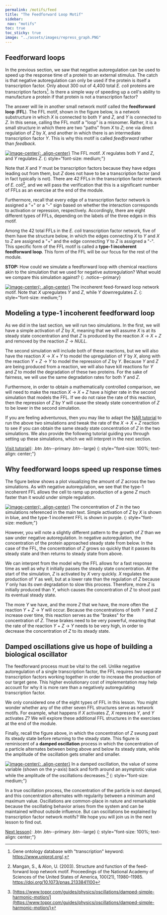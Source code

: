 ```yaml
---
permalink: /motifs/feed
title: "The Feedforward Loop Motif"
sidebar:
 nav: "motifs"
toc: true
toc_sticky: true
image: "../assets/images/repress_graph.PNG"
---
```


## Feedforward loops

In the previous section, we saw that negative autoregulation can be used to speed up the response time of a protein to an external stimulus. The catch is that negative autoregulation can only be used if the protein is itself a transcription factor. Only about 300 out of 4,400 total *E. coli* proteins are transcription factors[^tfNumber]. Is there a simple way of speeding up a cell's ability to manufacture a protein if that protein is not a transcription factor?

The answer will lie in another small network motif called the **feedforward loop** (**FFL**). The FFL motif, shown in the figure below, is a network substructure in which *X* is connected to both *Y* and *Z*, and *Y* is connected to *Z*. In this sense, calling the FFL motif a "loop" is a misnomer. Rather, it is a small structure in which there are two "paths" from *X* to *Z*; one via direct regulation of *Z* by *X*, and another in which there is an intermediate transcription factor *Y*. This is why this motif is called *feedforward* rather than *feedback*.

[![image-center](../assets/images/feed-forward_loop.png){: .align-center}]()
The FFL motif. *X* regulates both *Y* and *Z*, and *Y* regulates *Z*.
{: style="font-size: medium;"}

Note that *X* and *Y* must be transcription factors because they have edges leading out from them, but *Z* does not have to be a transcription factor (and in fact typically is not). There are 42 FFLs in the transcription factor network of *E. coli*[^ffl], and we will pass the verification that this is a significant number of FFLs as an exercise at the end of the module.

Furthermore, recall that every edge of a transcription factor network is assigned a "+" or a "-" sign based on whether the interaction corresponds to activation or repression, respectively. Accordingly, there are eight different types of FFLs, depending on the labels of the three edges in this motif.

Among the 42 total FFLs in the *E. coli* transcription factor network, five of them have the structure below, in which the edges connecting *X* to *Y* and *X* to *Z* are assigned a "+" and the edge connecting *Y* to *Z* is assigned a "-". This specific form of the FFL motif is  called a **type-1 incoherent feedforward loop**. This form of the FFL will be our focus for the rest of the module.

**STOP:** How could we simulate a feedforward loop with chemical reactions akin to the simulation that we used for negative autoregulation? What would we compare this simulation against?
{: .notice--primary}

[![image-center](../assets/images/type-1_incoherent_feed-forward_loop.png){: .align-center}]()
The incoherent feed-forward loop network motif. Note that *X* upregulates *Y* and *Z*, while *Y* downregulates *Z*.
{: style="font-size: medium;"}

## Modeling a type-1 incoherent feedforward loop

As we did in the last section, we will run two simulations. In the first, we will have a simple activation of *Z* by *X*, meaning that we will assume *X* is at its steady state concentration and that *Z* is produced by the reaction *X* → *X* + *Z* and removed by the reaction *Z* → *NULL*.

The second simulation will include both of these reactions, but we will also have the reaction *X* → *X* + *Y* to model the upregulation of *Y* by *X*, along with the reaction *Y* + *Z* → *Y* to model the repression of *Z* by *Y*. Because *Y* and *Z* are being produced from a reaction, we will also have kill reactions for *Y* and *Z* to model the degradation of these two proteins. For the sake of fairness, we will use the same degradation rates for both *Y* and *Z*.

Furthermore, in order to obtain a mathematically controlled comparison, we will need to make the reaction *X* → *X* + *Z* have a higher rate in the second simulation that models the FFL. If we do not raise the rate of this reaction, then the repression of *Z* by *Y* will cause the steady state concentration of *Z* to be lower in the second simulation.

If you are feeling adventurous, then you may like to adapt the [NAR tutorial](tutorial_nar) to run the above two simulations and tweak the rate of the *X* → *X* + *Z* reaction to see if you can obtain the same steady state concentration of *Z* in the two simulations. We also provide the following tutorial guiding you through setting up these simulations, which we will interpret in the next section.

[Visit tutorial](tutorial_feed){: .btn .btn--primary .btn--large}
{: style="font-size: 100%; text-align: center;"}

## Why feedforward loops speed up response times

The figure below shows a plot visualizing the amount of *Z* across the two simulations. As with negative autoregulation, we see that the type-1 incoherent FFL allows the cell to ramp up production of a gene *Z* much faster than it would under simple regulation.

[![image-center](../assets/images/ffl_graph.png){: .align-center}]()
The concentration of *Z* in the two simulations referenced in the main text. Simple activation of *Z* by *X* is shown in blue, and the type-1 incoherent FFL is shown in purple.
{: style="font-size: medium;"}

However, you will note a slightly different pattern to the growth of *Z* than we saw under negative autoregulation. In negative autoregulation, the concentration of the protein approached steady state from below. In the case of the FFL, the concentration of *Z* grows so quickly that it passes its steady state and then returns to steady state from above.

We can interpret from the model why the FFL allows for a fast response time as well as why it initially passes the steady state concentration. At the start of the simulation, *Z* is activated by *X* very quickly. *X* regulates the production of *Y* as well, but at a lower rate than the regulation of *Z* because *Y* only has its own degradation to slow this process. Therefore, more *Z* is initially produced than *Y*, which causes the concentration of *Z* to shoot past its eventual steady state.

The more *Y* we have, and the more *Z* that we have, the more often the reaction *Y* + *Z* → *Y* will occur. Because the concentrations of both *Y* and *Z* increase over time, this reaction serves as the "brakes" for the concentration of *Z*. These brakes need to be very powerful, meaning that the rate of the reaction *Y* + *Z* → *Y* needs to be very high, in order to decrease the concentration of *Z* to its steady state.

## Damped oscillations give us hope of building a biological oscillator

The feedforward process must be vital to the cell. Unlike negative autoregulation of a single transcription factor, the FFL requires *two* separate transcription factors working together in order to increase the production of our target gene. This higher evolutionary cost of implementation may help account for why it is more rare than a negatively autoregulating transcription factor.

We only considered one of the eight types of FFL in this lesson. You might wonder whether any of the other seven FFL structures serve as network motifs.  For example, what happens if *X* activates *Z*, *X* represses *Y*, and *Y* activates *Z*? We will explore these additional FFL structures in the exercises at the end of the module.

Finally, recall the figure above, in which the concentration of *Z* swung past its steady state before returning to the steady state. This figure is reminiscent of a **damped oscillation** process in which the concentration of a particle alternates between being above and below its steady state, while the amplitude of the oscillation gets smaller and smaller.

[![image-center](../assets/images/damped_oscillator.png){: .align-center}]()
In a damped oscillation, the value of some variable (shown on the *y*-axis) back and forth around an asymptotic value while the amplitude of the oscillations decreases.[^dampedOscillator]
{: style="font-size: medium;"}

In a true oscillation process, the concentration of the particle is not damped, and this concentration alternates with regularity between a minimum and maximum value. Oscillations are common-place in nature and remarkable because the oscillating behavior arises from the system and can be maintained without outside influence. But can oscillations be explained by transcription factor network motifs? We hope you will join us in the next lesson to find out.

[Next lesson](oscillators){: .btn .btn--primary .btn--large}
{: style="font-size: 100%; text-align: center;"}

[^dampedOscillator]: [https://www.toppr.com/guides/physics/oscillations/damped-simple-harmonic-motion/](https://www.toppr.com/guides/physics/oscillations/damped-simple-harmonic-motion/)

[^tfNumber]: Gene ontology database with "transcription" keyword: https://www.uniprot.org/.

[^ffl]: Mangan, S., & Alon, U. (2003). Structure and function of the feed-forward loop network motif. Proceedings of the National Academy of Sciences of the United States of America, 100(21), 11980–11985. https://doi.org/10.1073/pnas.2133841100
